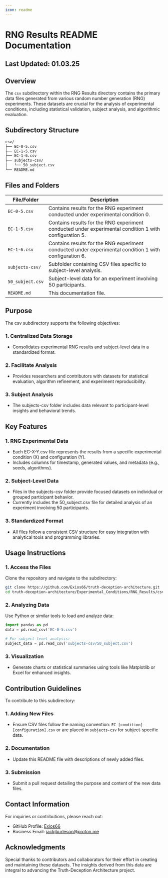 ```yaml
---
icon: readme
---
```


# RNG Results README Documentation

## Last Updated: 01.03.25

## Overview

The `csv` subdirectory within the RNG Results directory contains the primary data files generated from various random number generation (RNG) experiments. These datasets are crucial for the analysis of experimental conditions, including statistical validation, subject analysis, and algorithmic evaluation.

## Subdirectory Structure

```bash
csv/
├── EC-0-5.csv
├── EC-1-5.csv
├── EC-1-6.csv
├── subjects-csv/
│   └── 50_subject.csv
└── README.md
```

## Files and Folders

| File/Folder      | Description                                                                                            |
| ---------------- | ------------------------------------------------------------------------------------------------------ |
| `EC-0-5.csv`     | Contains results for the RNG experiment conducted under experimental condition 0.                      |
| `EC-1-5.csv`     | Contains results for the RNG experiment conducted under experimental condition 1 with configuration 5. |
| `EC-1-6.csv`     | Contains results for the RNG experiment conducted under experimental condition 1 with configuration 6. |
| `subjects-csv/`  | Subfolder containing CSV files specific to subject-level analysis.                                     |
| `50_subject.csv` | Subject-level data for an experiment involving 50 participants.                                        |
| `README.md`      | This documentation file.                                                                               |

## Purpose

The csv subdirectory supports the following objectives:

### 1. Centralized Data Storage

* Consolidates experimental RNG results and subject-level data in a standardized format.

### 2. Facilitate Analysis

* Provides researchers and contributors with datasets for statistical evaluation, algorithm refinement, and experiment reproducibility.

### 3. Subject Analysis

* The subjects-csv folder includes data relevant to participant-level insights and behavioral trends.

## Key Features

### 1. RNG Experimental Data

* Each EC-X-Y.csv file represents the results from a specific experimental condition (X) and configuration (Y).
* Includes columns for timestamp, generated values, and metadata (e.g., seeds, algorithms).

### 2. Subject-Level Data

* Files in the subjects-csv folder provide focused datasets on individual or grouped participant behavior.
* Currently includes the 50\_subject.csv file for detailed analysis of an experiment involving 50 participants.

### 3. Standardized Format

* All files follow a consistent CSV structure for easy integration with analytical tools and programming libraries.

## Usage Instructions

### 1. Access the Files

Clone the repository and navigate to the subdirectory:

```bash
git clone https://github.com/Exios66/truth-deception-architecture.git
cd truth-deception-architecture/Experimental_Conditions/RNG_Results/csv
```

### 2. Analyzing Data

Use Python or similar tools to load and analyze data:

```python
import pandas as pd
data = pd.read_csv('EC-0-5.csv')

# For subject-level analysis:
subject_data = pd.read_csv('subjects-csv/50_subject.csv')
```

### 3. Visualization

* Generate charts or statistical summaries using tools like Matplotlib or Excel for enhanced insights.

## Contribution Guidelines

To contribute to this subdirectory:

### 1. Adding New Files

* Ensure CSV files follow the naming convention: `EC-[condition]-[configuration].csv` or are placed in `subjects-csv` for subject-specific data.

### 2. Documentation

* Update this README file with descriptions of newly added files.

### 3. Submission

* Submit a pull request detailing the purpose and content of the new data files.

## Contact Information

For inquiries or contributions, please reach out:

* GitHub Profile: [Exios66](https://github.com/Exios66)
* Business Email: [jackjburleson@proton.me](mailto:jackjburleson@proton.me)

## Acknowledgments

Special thanks to contributors and collaborators for their effort in creating and maintaining these datasets. The insights derived from this data are integral to advancing the Truth-Deception Architecture project.
